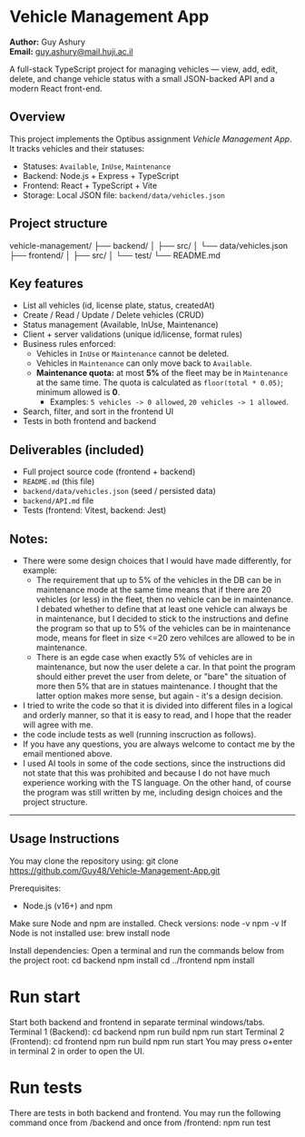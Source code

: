 # Vehicle Management App

**Author:** Guy Ashury  
**Email:** guy.ashury@mail.huji.ac.il

A full-stack TypeScript project for managing vehicles — view, add, edit, delete, and change vehicle status with a small JSON-backed API and a modern React front-end.

## Overview
This project implements the Optibus assignment *Vehicle Management App*.  
It tracks vehicles and their statuses:
- Statuses: `Available`, `InUse`, `Maintenance`  
- Backend: Node.js + Express + TypeScript  
- Frontend: React + TypeScript + Vite  
- Storage: Local JSON file: `backend/data/vehicles.json`

## Project structure
vehicle-management/
├── backend/
│   ├── src/
│   └── data/vehicles.json
├── frontend/
│   ├── src/
│   └── test/
└── README.md

## Key features
- List all vehicles (id, license plate, status, createdAt)  
- Create / Read / Update / Delete vehicles (CRUD)  
- Status management (Available, InUse, Maintenance)  
- Client + server validations (unique id/license, format rules)  
- Business rules enforced:
  - Vehicles in `InUse` or `Maintenance` cannot be deleted.
  - Vehicles in `Maintenance` can only move back to `Available`.
  - **Maintenance quota:** at most **5%** of the fleet may be in `Maintenance` at the same time. The quota is calculated as `floor(total * 0.05)`; minimum allowed is **0**.  
    - Examples: `5 vehicles -> 0 allowed`, `20 vehicles -> 1 allowed`.
- Search, filter, and sort in the frontend UI
- Tests in both frontend and backend

## Deliverables (included)
- Full project source code (frontend + backend)
- `README.md` (this file)
- `backend/data/vehicles.json` (seed / persisted data)
- `backend/API.md` file
- Tests (frontend: Vitest, backend: Jest)

## Notes:
- There were some design choices that I would have made differently, for example:
    - The requirement that up to 5% of the vehicles in the DB can be in maintenance mode at the same time means that if there are 20 vehicles (or less) in the fleet, then no vehicle can be in maintenance. I debated whether to define that at least one vehicle can always be in maintenance, but I decided to stick to the instructions and define the program so that up to 5% of the vehicles can be in maintenance mode, means for fleet in size <=20 zero vehilces are allowed to be in maintenance.
    - There is an egde case when exactly 5% of vehicles are in maintenance, but now the user delete a car. In that point the program should either prevet the user from delete, or "bare" the situation of more then 5% that are in statues maintenance. I thought that the latter option makes more sense, but again - it's a design decision. 
- I tried to write the code so that it is divided into different files in a logical and orderly manner, so that it is easy to read, and I hope that the reader will agree with me.
- the code include tests as well (running inscruction as follows).
- If you have any questions, you are always welcome to contact me by the email mentioned above.
- I used AI tools in some of the code sections, since the instructions did not state that this was prohibited and because I do not have much experience working with the TS language. On the other hand, of course the program was still written by me, including design choices and the project structure.

----------

## Usage Instructions

You may clone the repository using: 
    git clone https://github.com/Guy48/Vehicle-Management-App.git

Prerequisites:
- Node.js (v16+) and npm

Make sure Node and npm are installed. Check versions:
    node -v
    npm -v
If Node is not installed use:
    brew install node

Install dependencies:
Open a terminal and run the commands below from the project root:
    cd backend
    npm install
    cd ../frontend
    npm install

# Run start
Start both backend and frontend in separate terminal windows/tabs.
Terminal 1 (Backend):
    cd backend
    npm run build
    npm run start
Terminal 2 (Frontend):
    cd frontend
    npm run build
    npm run start
You may press o+enter in terminal 2 in order to open the UI.

# Run tests
There are tests in both backend and frontend. 
You may run the following command once from /backend and once from /frontend:
    npm run test
